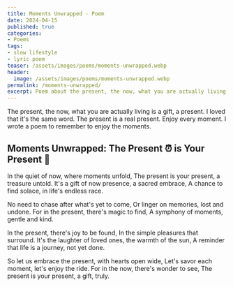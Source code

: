 ```yaml
---
title: Moments Unwrapped - Poem
date: 2024-04-15
published: true
categories:
- Poems
tags:
- slow lifestyle
- lyric poem
teaser: /assets/images/poems/moments-unwrapped.webp
header:
  image: /assets/images/poems/moments-unwrapped.webp
permalink: /moments-unwrapped/
excerpt: Poem about the present, the now, what you are actually living is a gift, a present.
---
```

The present, the now, what you are actually living is a gift, a present. I loved that it's the same word. The present is a real present. Enjoy every moment. I wrote a poem to remember to enjoy the moments.

## Moments Unwrapped: The Present ⏰ is Your Present 🎁

In the quiet of now, where moments unfold,
The present is your present, a treasure untold.
It's a gift of now presence, a sacred embrace,
A chance to find solace, in life's endless race.

No need to chase after what's yet to come,
Or linger on memories, lost and undone.
For in the present, there's magic to find,
A symphony of moments, gentle and kind.

In the present, there's joy to be found,
In the simple pleasures that surround.
It's the laughter of loved ones, the warmth of the sun,
A reminder that life is a journey, not yet done.

So let us embrace the present, with hearts open wide,
Let's savor each moment, let's enjoy the ride.
For in the now, there's wonder to see,
The present is your present, a gift, truly.